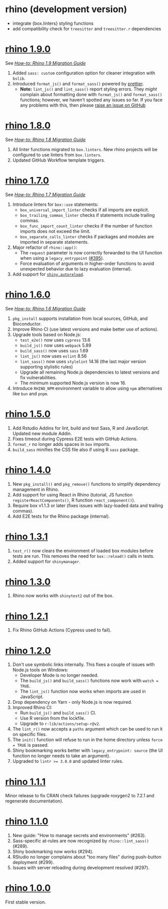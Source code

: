 # rhino (development version)

* integrate {box.linters} styling functions
* add compatibility check for `treesitter` and `treesitter.r` dependencies

# [rhino 1.9.0](https://github.com/Appsilon/rhino/releases/tag/v1.9.0)

See _[How-to: Rhino 1.9 Migration Guide](https://appsilon.github.io/rhino/articles/how-to/migrate-1-9.html)_

1. Added `sass: custom` configuration option for cleaner integration with `bslib`.
2. Introduced `format_js()` and `format_sass()` powered by [prettier](https://prettier.io).
    * **Note:** `lint_js()` and `lint_sass()` report styling errors.
      They _might_ complain about formatting done with `format_js()` and `format_sass()` functions; however, we haven't spotted any issues so far.
      If you face any problems with this, then please [raise an issue on GitHub](https://github.com/Appsilon/rhino/issues/new/choose)

# [rhino 1.8.0](https://github.com/Appsilon/rhino/releases/tag/v1.8.0)

See _[How-to: Rhino 1.8 Migration Guide](https://appsilon.github.io/rhino/articles/how-to/migrate-1-8.html)_

1. All linter functions migrated to `box.linters`. New rhino projects will be configured to use linters from `box.linters`.
2. Updated GitHub Workflow template triggers.

# [rhino 1.7.0](https://github.com/Appsilon/rhino/releases/tag/v1.7.0)

See _[How-to: Rhino 1.7 Migration Guide](https://appsilon.github.io/rhino/articles/how-to/migrate-1-7.html)_

1. Introduce linters for `box::use` statements:
    * `box_universal_import_linter` checks if all imports are explicit.
    * `box_trailing_commas_linter` checks if statements include trailing commas.
    * `box_func_import_count_linter` checks if the number of function imports does not exceed the limit.
    * `box_separate_calls_linter` checks if packages and modules are imported in separate statements.
2. Major refactor of `rhino::app()`:
    * The `request` parameter is now correctly forwarded to the UI function
    when using a `legacy_entrypoint` ([#395](https://github.com/Appsilon/rhino/issues/395)).
    * Force evaluation of arguments in higher-order functions
    to avoid unexpected behavior due to lazy evaluation (internal).
3. Add support for [`shiny.autoreload`](https://shiny.posit.co/r/reference/shiny/latest/shinyoptions).

# [rhino 1.6.0](https://github.com/Appsilon/rhino/releases/tag/v1.6.0)

See _[How-to: Rhino 1.6 Migration Guide](https://appsilon.github.io/rhino/articles/how-to/migrate-1-6.html)_

1. `pkg_install` supports installation from local sources, GitHub, and Bioconductor.
2. Improve Rhino CI (use latest versions and make better use of actions).
3. Upgrade tools based on Node.js:
    * `test_e2e()` now uses `cypress` 13.6
    * `build_js()` now uses `webpack` 5.89
    * `build_sass()` now uses `sass` 1.69
    * `lint_js()` now uses `eslint` 8.56
    * `lint_sass()` now uses `stylelint` 14.16 (the last major version supporting stylistic rules)
    * Upgrade all remaining Node.js dependencies to latest versions and fix vulnerabilities.
    * The minimum supported Node.js version is now 16.
4. Introduce `RHINO_NPM` environment variable
to allow using `npm` alternatives like `bun` and `pnpm`.

# [rhino 1.5.0](https://github.com/Appsilon/rhino/releases/tag/v1.5.0)

1. Add Rstudio Addins for lint, build and test Sass, R and JavaScript. Updated new module Addin.
2. Fixes timeout during Cypress E2E tests with GitHub Actions.
3. `format_r` no longer adds spaces in `box` imports.
4. `build_sass` minifies the CSS file also if using R `sass` package.

# [rhino 1.4.0](https://github.com/Appsilon/rhino/releases/tag/v1.4.0)

1. New `pkg_install()` and `pkg_remove()` functions to simplify dependency management in Rhino.
2. Add support for using React in Rhino
(tutorial, JS function `registerReactComponents()`, R function `react_component()`).
3. Require box v1.1.3 or later (fixes issues with lazy-loaded data and trailing commas).
4. Add E2E tests for the Rhino package (internal).

# [rhino 1.3.1](https://github.com/Appsilon/rhino/releases/tag/v1.3.1)

1. `test_r()` now clears the environment of loaded box modules before tests are run.
This removes the need for `box::reload()` calls in tests.
2. Added support for `shinymanager`.

# [rhino 1.3.0](https://github.com/Appsilon/rhino/releases/tag/v1.3.0)

1. Rhino now works with `shinytest2` out of the box.

# [rhino 1.2.1](https://github.com/Appsilon/rhino/releases/tag/v1.2.1)

1. Fix Rhino GitHub Actions (Cypress used to fail).

# [rhino 1.2.0](https://github.com/Appsilon/rhino/releases/tag/v1.2.0)

1. Don't use symbolic links internally.
This fixes a couple of issues with Node.js tools on Windows:
    * Developer Mode is no longer needed.
    * The `build_js()` and `build_sass()` functions now work with `watch = TRUE`.
    * The `lint_js()` function now works when imports are used in JavaScript.
2. Drop dependency on Yarn - only Node.js is now required.
3. Improved Rhino CI:
    * Run `build_js()` and `build_sass()` CI.
    * Use R version from the lockfile.
    * Upgrade to `r-lib/actions/setup-r@v2`.
4. The `lint_r()` now accepts a `paths` argument which can be used to run it on specific files.
5. The `init()` function will refuse to run in the home directory unless `force = TRUE` is passed.
6. Shiny bookmarking works better with `legacy_entrypoint: source`
(the UI function no longer needs to take an argument).
7. Upgraded to `lintr >= 3.0.0` and updated linter rules.

# [rhino 1.1.1](https://github.com/Appsilon/rhino/releases/tag/v1.1.1)

Minor release to fix CRAN check failures (upgrade roxygen2 to 7.2.1 and regenerate documentation).

# [rhino 1.1.0](https://github.com/Appsilon/rhino/releases/tag/v1.1.0)

1. New guide:  "How to manage secrets and environments" (#263).
2. Sass-specific at-rules are now recognized by `rhino::lint_sass()` (#289).
3. Shiny bookmarking now works (#294).
4. RStudio no longer complains about "too many files" during push-button deployment (#299).
5. Issues with server reloading during development resolved (#297).

# [rhino 1.0.0](https://github.com/Appsilon/rhino/releases/tag/v1.0.0)

First stable version.
